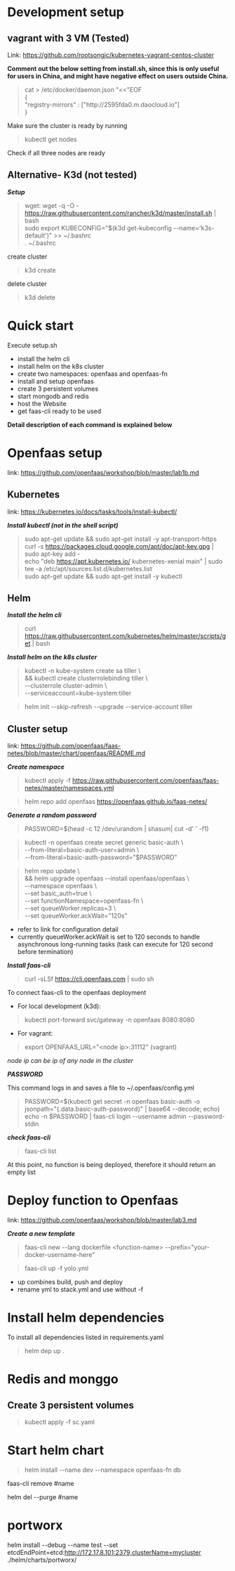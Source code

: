 # Development setup

## vagrant with 3 VM (Tested)
Link: https://github.com/rootsongjc/kubernetes-vagrant-centos-cluster

**Comment out the below setting from install.sh, since this is only useful for users in China, and might have negative effect on users outside China.**

> <p> cat > /etc/docker/daemon.json "<<"EOF <br>
> { <br>
>  "registry-mirrors" : ["http://2595fda0.m.daocloud.io"] <br>
> } </p>

Make sure the cluster is ready by running
> kubectl get nodes

Check if all three nodes are ready


## Alternative- K3d (not tested)
***Setup***

> wget: wget -q -O - https://raw.githubusercontent.com/rancher/k3d/master/install.sh | bash \
sudo export KUBECONFIG="$(k3d get-kubeconfig --name='k3s-default')" >> ~/.bashrc \
. ~/.bashrc

create cluster

> k3d create

delete cluster

> k3d delete

# Quick start

Execute setup.sh
- install the helm cli
- install helm on the k8s cluster
- create two namespaces: openfaas and openfaas-fn
- install and setup openfaas
- create 3 persistent volumes
- start mongodb and redis
- host the Website
- get faas-cli ready to be used

**Detail description of each command is explained below**

# Openfaas setup
link: https://github.com/openfaas/workshop/blob/master/lab1b.md

## Kubernetes
link: https://kubernetes.io/docs/tasks/tools/install-kubectl/

***Install kubectl (not in the shell script)***
> sudo apt-get update && sudo apt-get install -y apt-transport-https \
curl -s https://packages.cloud.google.com/apt/doc/apt-key.gpg | sudo apt-key add - \
echo "deb https://apt.kubernetes.io/ kubernetes-xenial main" | sudo tee -a /etc/apt/sources.list.d/kubernetes.list \
sudo apt-get update && sudo apt-get install -y kubectl

## Helm
***Install the helm cli***
> curl https://raw.githubusercontent.com/kubernetes/helm/master/scripts/get | bash

***Install helm on the k8s cluster***
> <p>kubectl -n kube-system create sa tiller \ <br>
>  && kubectl create clusterrolebinding tiller \ <br>
>  --clusterrole cluster-admin \ <br>
>  --serviceaccount=kube-system:tiller <p>

> helm init --skip-refresh --upgrade --service-account tiller

## Cluster setup
link: https://github.com/openfaas/faas-netes/blob/master/chart/openfaas/README.md

***Create namespace***
> kubectl apply -f https://raw.githubusercontent.com/openfaas/faas-netes/master/namespaces.yml

> helm repo add openfaas https://openfaas.github.io/faas-netes/

***Generate a random password***
> PASSWORD=$(head -c 12 /dev/urandom | shasum| cut -d' ' -f1)

> <p> kubectl -n openfaas create secret generic basic-auth \ <br>
> --from-literal=basic-auth-user=admin \ <br>
> --from-literal=basic-auth-password="$PASSWORD" <p>

> <p> helm repo update \ <br>
> && helm upgrade openfaas --install openfaas/openfaas \ <br>
>    --namespace openfaas  \ <br>
>    --set basic_auth=true \ <br>
>    --set functionNamespace=openfaas-fn \ <br>
>    --set queueWorker.replicas=3 \ <br>
>    --set queueWorker.ackWait="120s"<p>

* refer to link for configuration detail
* currently queueWorker.ackWait is set to 120 seconds to handle asynchronous long-running tasks (task can execute for 120 second before termination)

***Install faas-cli***
> curl -sLSf https://cli.openfaas.com | sudo sh

To connect faas-cli to the openfaas deployment

* For local development (k3d):
> kubectl port-forward svc/gateway -n openfaas 8080:8080 

* For vagrant:
> export OPENFAAS_URL="\<node ip\>:31112" (vagrant)

*node ip can be ip of any node in the cluster*

***PASSWORD***

This command logs in and saves a file to ~/.openfaas/config.yml
>PASSWORD=$(kubectl get secret -n openfaas basic-auth -o jsonpath="{.data.basic-auth-password}" | base64 --decode; echo) \
echo -n $PASSWORD | faas-cli login --username admin --password-stdin

***check faas-cli***

> faas-cli list

At this point, no function is being deployed, therefore it should return an empty list

# Deploy function to Openfaas
link: https://github.com/openfaas/workshop/blob/master/lab3.md

***Create a new template***
> faas-cli new --lang dockerfile \<function-name\> --prefix="your-docker-username-here"

>faas-cli up -f yolo.yml
* up combines build, push and deploy
* rename yml to stack.yml and use without -f

# Install helm dependencies
To install all dependencies listed in requirements.yaml
 > helm dep up . 

 # Redis and monggo

 ## Create 3 persistent volumes
 > kubectl apply -f sc.yaml 

 # Start helm chart
> helm install --name dev --namespace openfaas-fn db

faas-cli remove #name

helm del --purge #name

# portworx

helm install --debug --name test --set etcdEndPoint=etcd:http://172.17.8.101:2379,clusterName=mycluster ./helm/charts/portworx/
